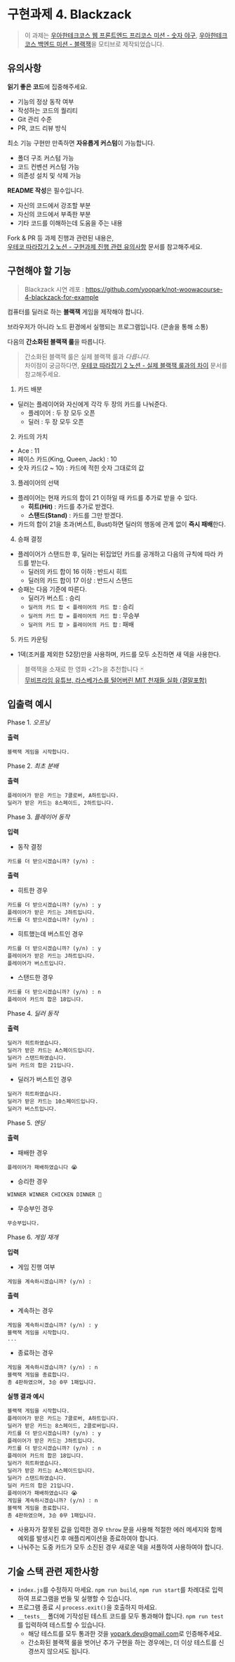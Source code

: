 # 구현과제 4. Blackzack

> 이 과제는 [우아한테크코스 웹 프론트엔드 프리코스 미션 - 숫자 야구](https://github.com/woowacourse-precourse/javascript-baseball-6), [우아한테크코스 백엔드 미션 - 블랙잭](https://github.com/woowacourse/java-blackjack)을 모티브로 제작되었습니다.

## 유의사항

**읽기 좋은 코드**에 집중해주세요.

- 기능의 정상 동작 여부
- 작성하는 코드의 퀄리티
- Git 관리 수준
- PR, 코드 리뷰 방식

최소 기능 구현만 만족하면 **자유롭게 커스텀**이 가능합니다.

- 폴더 구조 커스텀 가능
- 코드 컨벤션 커스텀 가능
- 의존성 설치 및 삭제 가능

**README 작성**은 필수입니다.

- 자신의 코드에서 강조할 부분
- 자신의 코드에서 부족한 부분
- 기타 코드를 이해하는데 도움을 주는 내용

Fork & PR 등 과제 진행과 관련된 내용은,  
 [우테코 따라잡기 2 노션 - 구현과제 진행 관련 유의사항](https://yopark.notion.site/2386b22b37b643c5ac67a6db8350e027) 문서를 참고해주세요.

## 구현해야 할 기능

> Blackzack 시연 레포 : https://github.com/yoopark/not-woowacourse-4-blackzack-for-example

컴퓨터를 딜러로 하는 **블랙잭** 게임을 제작해야 합니다.

브라우저가 아니라 노드 환경에서 실행되는 프로그램입니다. (콘솔을 통해 소통)

다음의 **간소화된 블랙잭 룰**을 따릅니다.

> 간소화된 블랙잭 룰은 실제 블랙잭 룰과 _다릅니다_.  
> 차이점이 궁금하다면, [우테코 따라잡기 2 노션 - 실제 블랙잭 룰과의 차이](https://yopark.notion.site/112e2b27d9bc80bb91d6cd2b99900a9b) 문서를 참고해주세요.

1. 카드 배분

- 딜러는 플레이어와 자신에게 각각 두 장의 카드를 나눠준다.
  - 플레이어 : 두 장 모두 오픈
  - 딜러 : 두 장 모두 오픈

2. 카드의 가치

- Ace : 11
- 페이스 카드(King, Queen, Jack) : 10
- 숫자 카드(2 ~ 10) : 카드에 적힌 숫자 그대로의 값

3. 플레이어의 선택

- 플레이어는 현재 카드의 합이 21 이하일 때 카드를 추가로 받을 수 있다.
  - **히트(Hit)** : 카드를 추가로 받겠다.
  - **스탠드(Stand)** : 카드를 그만 받겠다.
- 카드의 합이 21을 초과(버스트, Bust)하면 딜러의 행동에 관계 없이 **즉시 패배**한다.

4. 승패 결정

- 플레이어가 스탠드한 후, 딜러는 뒤집었던 카드를 공개하고 다음의 규칙에 따라 카드를 받는다.
  - 딜러의 카드 합이 16 이하 : 반드시 히트
  - 딜러의 카드 합이 17 이상 : 반드시 스탠드
- 승패는 다음 기준에 따른다.
  - 딜러가 버스트 : 승리
  - `딜러의 카드 합 < 플레이어의 카드 합` : 승리
  - `딜러의 카드 합 = 플레이어의 카드 합` : 무승부
  - `딜러의 카드 합 > 플레이어의 카드 합` : 패배

5. 카드 카운팅

- 1덱(조커를 제외한 52장)만을 사용하며, 카드를 모두 소진하면 새 덱을 사용한다.

> 블랙잭을 소재로 한 영화 <21>을 추천합니다 🃏  
> [무비프라임 유튜브, 라스베가스를 털어버린 MIT 천재들 실화 (결말포함)](https://youtu.be/_DO5S-mia3s)

## 입출력 예시

Phase 1. _오프닝_

**출력**

```
블랙잭 게임을 시작합니다.
```

Phase 2. _최초 분배_

**출력**

```
플레이어가 받은 카드는 7클로버, A하트입니다.
딜러가 받은 카드는 8스페이드, 2하트입니다.
```

Phase 3. _플레이어 동작_

**입력**

- 동작 결정

```
카드를 더 받으시겠습니까? (y/n) :
```

**출력**

- 히트한 경우

```
카드를 더 받으시겠습니까? (y/n) : y
플레이어가 받은 카드는 J하트입니다.
카드를 더 받으시겠습니까? (y/n) :
```

- 히트했는데 버스트인 경우

```
카드를 더 받으시겠습니까? (y/n) : y
플레이어가 받은 카드는 J하트입니다.
플레이어가 버스트입니다.
```

- 스탠드한 경우

```
카드를 더 받으시겠습니까? (y/n) : n
플레이어 카드의 합은 18입니다.
```

Phase 4. _딜러 동작_

**출력**

```
딜러가 히트하였습니다.
딜러가 받은 카드는 A스페이드입니다.
딜러가 스탠드하였습니다.
딜러 카드의 합은 21입니다.
```

- 딜러가 버스트인 경우

```
딜러가 히트하였습니다.
딜러가 받은 카드는 10스페이드입니다.
딜러가 버스트입니다.
```

Phase 5. _엔딩_

**출력**

- 패배한 경우

```
플레이어가 패배하였습니다 😭
```

- 승리한 경우

```
WINNER WINNER CHICKEN DINNER 🍗
```

- 무승부인 경우

```
무승부입니다.
```

Phase 6. _게임 재개_

**입력**

- 게임 진행 여부

```
게임을 계속하시겠습니까? (y/n) :
```

**출력**

- 계속하는 경우

```
게임을 계속하시겠습니까? (y/n) : y
블랙잭 게임을 시작합니다.
...
```

- 종료하는 경우

```
게임을 계속하시겠습니까? (y/n) : n
블랙잭 게임을 종료합니다.
총 4판하였으며, 3승 0무 1패입니다.
```

**실행 결과 예시**

```
블랙잭 게임을 시작합니다.
플레이어가 받은 카드는 7클로버, A하트입니다.
딜러가 받은 카드는 8스페이드, 2클로버입니다.
카드를 더 받으시겠습니까? (y/n) : y
플레이어가 받은 카드는 J하트입니다.
카드를 더 받으시겠습니까? (y/n) : n
플레이어 카드의 합은 18입니다.
딜러가 히트하였습니다.
딜러가 받은 카드는 A스페이드입니다.
딜러가 스탠드하였습니다.
딜러 카드의 합은 21입니다.
플레이어가 패배하였습니다 😭
게임을 계속하시겠습니까? (y/n) : n
블랙잭 게임을 종료합니다.
총 4판하였으며, 3승 0무 1패입니다.
```

- 사용자가 잘못된 값을 입력한 경우 `throw` 문을 사용해 적절한 에러 메세지와 함께 예외를 발생시킨 후 애플리케이션을 종료하여야 합니다.
- 나눠주는 도중 카드가 모두 소진된 경우 새로운 덱을 셔플하여 사용하여야 합니다.

## 기술 스택 관련 제한사항

- `index.js`를 수정하지 마세요. `npm run build`, `npm run start`를 차례대로 입력하여 프로그램을 번들 및 실행할 수 있습니다.
- 프로그램 종료 시 `process.exit()`을 호출하지 마세요.
- `__tests__` 폴더에 기작성된 테스트 코드를 모두 통과해야 합니다. `npm run test`를 입력하여 테스트할 수 있습니다.
  - 해당 테스트를 모두 통과한 것을 [yopark.dev@gmail.com](mailto:yopark.dev@gmail.com)로 인증해주세요.
  - 간소화된 블랙잭 룰을 벗어난 추가 구현을 하는 경우에는, 더 이상 테스트를 신경쓰지 않으셔도 됩니다.
